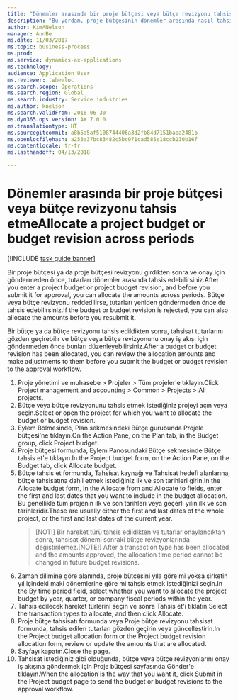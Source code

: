 ```yaml
--- 
title: "Dönemler arasında bir proje bütçesi veya bütçe revizyonu tahsis etme"
description: "Bu yordam, proje bütçesinin dönemler arasında nasıl tahsis edileceğini gösterir."
author: KimANelson
manager: AnnBe
ms.date: 11/03/2017
ms.topic: business-process
ms.prod: 
ms.service: dynamics-ax-applications
ms.technology: 
audience: Application User
ms.reviewer: twheeloc
ms.search.scope: Operations
ms.search.region: Global
ms.search.industry: Service industries
ms.author: knelson
ms.search.validFrom: 2016-06-30
ms.dyn365.ops.version: AX 7.0.0
ms.translationtype: HT
ms.sourcegitcommit: a8b5a5af5108744406a3d2fb84d7151baea2481b
ms.openlocfilehash: a253a37bc83482c5bc971cad585e18ccb230b16f
ms.contentlocale: tr-tr
ms.lasthandoff: 04/13/2018

---
```

# <a name="allocate-a-project-budget-or-budget-revision-across-periods"></a><span data-ttu-id="71513-103">Dönemler arasında bir proje bütçesi veya bütçe revizyonu tahsis etme</span><span class="sxs-lookup"><span data-stu-id="71513-103">Allocate a project budget or budget revision across periods</span></span>

[!INCLUDE [task guide banner](../../includes/task-guide-banner.md)]

<span data-ttu-id="71513-104"> Bir proje bütçesi ya da proje bütçesi revizyonu girdikten sonra ve onay için göndermeden önce, tutarları dönemler arasında tahsis edebilirsiniz.</span><span class="sxs-lookup"><span data-stu-id="71513-104">After you enter a project budget or project budget revision, and before you submit it for approval, you can allocate the amounts across periods.</span></span> <span data-ttu-id="71513-105">Bütçe veya bütçe revizyonu reddedilirse, tutarları yeniden göndermeden önce de tahsis edebilirsiniz.</span><span class="sxs-lookup"><span data-stu-id="71513-105">If the budget or budget revision is rejected, you can also allocate the amounts before you resubmit it.</span></span> 

<span data-ttu-id="71513-106">Bir bütçe ya da bütçe revizyonu tahsis edildikten sonra, tahsisat tutarlarını gözden geçirebilir ve bütçe veya bütçe revizyonunu onay iş akışı için göndermeden önce bunları düzenleyebilirsiniz.</span><span class="sxs-lookup"><span data-stu-id="71513-106">After a budget or budget revision has been allocated, you can review the allocation amounts and make adjustments to them before you submit the budget or budget revision to the approval workflow.</span></span> 

1. <span data-ttu-id="71513-107">Proje yönetimi ve muhasebe > Projeler > Tüm projeler'e tıklayın.</span><span class="sxs-lookup"><span data-stu-id="71513-107">Click Project management and accounting > Common > Projects > All projects.</span></span> 
2. <span data-ttu-id="71513-108">Bütçe veya bütçe revizyonunu tahsis etmek istediğiniz projeyi açın veya seçin.</span><span class="sxs-lookup"><span data-stu-id="71513-108">Select or open the project for which you want to allocate the budget or budget revision.</span></span> 
3. <span data-ttu-id="71513-109">Eylem Bölmesinde, Plan sekmesindeki Bütçe gurubunda Projele bütçesi'ne tıklayın.</span><span class="sxs-lookup"><span data-stu-id="71513-109">On the Action Pane, on the Plan tab, in the Budget group, click Project budget.</span></span> 
4. <span data-ttu-id="71513-110">Proje bütçesi formunda, Eylem Panosundaki Bütçe sekmesinde Bütçe tahsis et'e tıklayın.</span><span class="sxs-lookup"><span data-stu-id="71513-110">In the Project budget form, on the Action Pane, on the Budget tab, click Allocate budget.</span></span> 
5. <span data-ttu-id="71513-111">Bütçe tahsis et formunda, Tahsisat kaynağı ve Tahsisat hedefi alanlarına, bütçe tahsisatına dahil etmek istediğiniz ilk ve son tarihleri girin.</span><span class="sxs-lookup"><span data-stu-id="71513-111">In the Allocate budget form, in the Allocate from and Allocate to fields, enter the first and last dates that you want to include in the budget allocation.</span></span> <span data-ttu-id="71513-112">Bu genellikle tüm projenin ilk ve son tarihleri veya geçerli yılın ilk ve son tarihleridir.</span><span class="sxs-lookup"><span data-stu-id="71513-112">These are usually either the first and last dates of the whole project, or the first and last dates of the current year.</span></span>  
   > <span data-ttu-id="71513-113">[NOT!] Bir hareket türü tahsis edildikten ve tutarlar onaylandıktan sonra, tahsisat dönemi sonraki bütçe revizyonlarında değiştirilemez.</span><span class="sxs-lookup"><span data-stu-id="71513-113">[NOTE!] After a transaction type has been allocated and the amounts approved, the allocation time period cannot be changed in future budget revisions.</span></span> 
6. <span data-ttu-id="71513-114">Zaman dilimine göre alanında, proje bütçesini yıla göre mi yoksa şirketin yıl içindeki maki dönemlerine göre mi tahsis etmek istediğinizi seçin.</span><span class="sxs-lookup"><span data-stu-id="71513-114">In the By time period field, select whether you want to allocate the project budget by year, quarter, or company fiscal periods within the year.</span></span>
7. <span data-ttu-id="71513-115">Tahsis edilecek hareket türlerini seçin ve sonra Tahsis et'i tıklatın.</span><span class="sxs-lookup"><span data-stu-id="71513-115">Select the transaction types to allocate, and then click Allocate.</span></span> 
8. <span data-ttu-id="71513-116">Proje bütçe tahsisatı formunda veya Proje bütçe revizyonu tahsisat formunda, tahsis edilen tutarları gözden geçirin veya güncelleştirin.</span><span class="sxs-lookup"><span data-stu-id="71513-116">In the Project budget allocation form or the Project budget revision allocation form, review or update the amounts that are allocated.</span></span> 
9. <span data-ttu-id="71513-117">Sayfayı kapatın.</span><span class="sxs-lookup"><span data-stu-id="71513-117">Close the page.</span></span>
10. <span data-ttu-id="71513-118">Tahsisat istediğiniz gibi olduğunda, bütçe veya bütçe revizyonlarını onay iş akışına göndermek için Proje bütçesi sayfasında Gönder'e tıklayın.</span><span class="sxs-lookup"><span data-stu-id="71513-118">When the allocation is the way that you want it, click Submit in the Project budget page to send the budget or budget revisions to the approval workflow.</span></span>  



